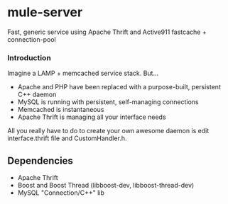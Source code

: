 mule-server
===========

Fast, generic service using Apache Thrift and Active911 fastcache + connection-pool

### Introduction

Imagine a LAMP + memcached service stack.  But...

- Apache and PHP have been replaced with a purpose-built, persistent C++ daemon
- MySQL is running with persistent, self-managing connections
- Memcached is instantaneous
- Apache Thrift is managing all your interface needs

All you really have to do to create your own awesome daemon is edit interface.thrift file and CustomHandler.h.

## Dependencies

- Apache Thrift
- Boost and Boost Thread (libboost-dev, libboost-thread-dev)
- MySQL "Connection/C++" lib

